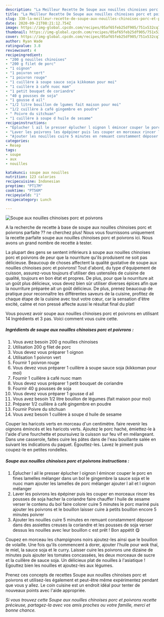 ```yaml
---
description: "La Meilleur Recette De Soupe aux nouilles chinoises porc et poivrons"
title: "La Meilleur Recette De Soupe aux nouilles chinoises porc et poivrons"
slug: 330-la-meilleur-recette-de-soupe-aux-nouilles-chinoises-porc-et-poivrons
date: 2020-09-21T08:21:12.754Z
image: https://img-global.cpcdn.com/recipes/05af65feb25df905/751x532cq70/soupe-aux-nouilles-chinoises-porc-et-poivrons-photo-principale-de-la-recette.jpg
thumbnail: https://img-global.cpcdn.com/recipes/05af65feb25df905/751x532cq70/soupe-aux-nouilles-chinoises-porc-et-poivrons-photo-principale-de-la-recette.jpg
cover: https://img-global.cpcdn.com/recipes/05af65feb25df905/751x532cq70/soupe-aux-nouilles-chinoises-porc-et-poivrons-photo-principale-de-la-recette.jpg
author: Ryan Wade
ratingvalue: 3.8
reviewcount: 4
recipeingredient:
- "200 g nouilles chinoises"
- "200 g filet de porc"
- "1 oignon"
- "1 poivron vert"
- "1 poivron rouge"
- "1 cuillère à soupe sauce soja kikkoman pour moi"
- "1 cuillère à café nuoc mam"
- "1 petit bouquet de coriandre"
- "40 g pousses de soja"
- "1 gousse d ail"
- "1/2 litre bouillon de lgumes fait maison pour moi"
- "1/2 cuillère à café gingembre en poudre"
- " Poivre du sitchuan"
- "1 cuillère à soupe d huile de sesame"
recipeinstructions:
- "Éplucher l ail le presser éplucher l oignon l émincer couper le porc en fines lamelles mélanger dans un bol le gingembre la sauce soja et le nuoc mam ajouter les lamelles de porc mélanger ajouter l ail et l oignon mélanger"
- "Laver les poivrons les épépiner puis les couper en morceaux rincer les pousses de soja hacher la coriandre faire chauffer l huile de sesame verser le contenu du bol faire colorer cuire 5 minutes le porc mariné puis ajouter les poivrons et le bouillon laisser cuire à petits bouillon encore 5 minutes poivrer"
- "Ajouter les nouilles cuire 5 minutes en remuant constamment déposer dans des assiettes creuses la coriandre et les pousses de soja verser dessus les nouilles avec leur bouillon c est prêt ! Bon appétit 😋"
categories:
- Resep
tags:
- soupe
- aux
- nouilles

katakunci: soupe aux nouilles 
nutrition: 123 calories
recipecuisine: Indonesian
preptime: "PT17M"
cooktime: "PT56M"
recipeyield: "1"
recipecategory: Lunch

---
```



![Soupe aux nouilles chinoises porc et poivrons](https://img-global.cpcdn.com/recipes/05af65feb25df905/751x532cq70/soupe-aux-nouilles-chinoises-porc-et-poivrons-photo-principale-de-la-recette.jpg)

A la recherche de recette à base de soupe aux nouilles chinoises porc et poivrons parfaite ?? ne cherchez plus! Nous vous fournissons uniquement la recette parfaite soupe aux nouilles chinoises porc et poivrons ici. Nous avons un grand nombre de recette à tester.

La plupart des gens se sentent inférieurs à soupe aux nouilles chinoises porc et poivrons de peur que la nourriture qu'ils produisent ne soit pas délicieuse. Beaucoup de choses affectent la qualité gustative de soupe aux nouilles chinoises porc et poivrons! Tout d'abord, du type d'équipement de cuisson, assurez-vous toujours d'utiliser des ustensiles de cuisine de qualité, toujours en bon état et propres. De plus, pour que la nourriture ait un goût plus délicieux, vous devez bien sûr utiliser diverses épices afin que la nourriture préparée ait un goût délicieux. De plus, prenez beaucoup de pratique pour reconnaître les différentes saveurs de la cuisine, profitez de chaque étape de la cuisine avec tout votre cœur, car la sensation d'être excité, calme et non pressé affecte aussi le résultat final du plat!

<!--inarticleads1-->

Vous pouvez avoir soupe aux nouilles chinoises porc et poivrons en utilisant 14 Ingrédients et 3 pas. Voici comment vous cuire cette.

##### Ingrédients de soupe aux nouilles chinoises porc et poivrons :

1. Vous avez besoin 200 g nouilles chinoises
1. Utilisation 200 g filet de porc
1. Vous devez vous préparer 1 oignon
1. Utilisation 1 poivron vert
1. Fournir 1 poivron rouge
1. Vous devez vous préparer 1 cuillère à soupe sauce soja (kikkoman pour moi)
1. Fournir 1 cuillère à café nuoc mam
1. Vous devez vous préparer 1 petit bouquet de coriandre
1. Fournir 40 g pousses de soja
1. Vous devez vous préparer 1 gousse d ail
1. Vous avez besoin 1/2 litre bouillon de légumes (fait maison pour moi)
1. Préparer 1/2 cuillère à café gingembre en poudre
1. Fournir  Poivre du sitchuan
1. Vous avez besoin 1 cuillère à soupe d huile de sesame


Couper les haricots verts en morceau d&#39;un centimètre. faire revenir les oignons émincés et les haricots verts. Ajoutez le porc haché, émiettez-le à l&#39;aide d&#39;une fourchette et poursuivez la cuisson sur feu vif en mélangeant. Dans une casserole, faites cuire les pâtes dans de l&#39;eau bouillante salée en suivant les indications du paquet. Égouttez-les. Lavez le piment puis coupez-le en petites rondelles. 

<!--inarticleads2-->

##### Soupe aux nouilles chinoises porc et poivrons instructions :

1. Éplucher l ail le presser éplucher l oignon l émincer couper le porc en fines lamelles mélanger dans un bol le gingembre la sauce soja et le nuoc mam ajouter les lamelles de porc mélanger ajouter l ail et l oignon mélanger
1. Laver les poivrons les épépiner puis les couper en morceaux rincer les pousses de soja hacher la coriandre faire chauffer l huile de sesame verser le contenu du bol faire colorer cuire 5 minutes le porc mariné puis ajouter les poivrons et le bouillon laisser cuire à petits bouillon encore 5 minutes poivrer
1. Ajouter les nouilles cuire 5 minutes en remuant constamment déposer dans des assiettes creuses la coriandre et les pousses de soja verser dessus les nouilles avec leur bouillon c est prêt ! Bon appétit 😋


Coupez en morceau les champignons noirs ajoutez-les ainsi que le bouillon de volaille. Une fois qu&#39;ils commencent à dorer, ajouter l&#39;huile pour wok thaï, le miel, la sauce soja et le curry. Laisser cuire les poivrons une dizaine de minutes puis ajouter les tomates concassées, les deux morceaux de sucre et la cuillère de sauce soja. Un délicieux plat de nouilles à l&#39;asiatique ! Egouttez bien les nouilles et ajoutez-les aux légumes. 

<!--inarticleads1-->

<p>
Prenez ces concepts de recettes Soupe aux nouilles chinoises porc et poivrons et utilisez-les également et peut-être même expérimentez pendant que vous y allez. Le coin cuisine est un endroit idéal pour tenter de nouveaux points avec l'aide appropriée.
</p>

<p>
<i>Si vous trouvez cette Soupe aux nouilles chinoises porc et poivrons recette précieuse, partagez-la avec vos amis proches ou votre famille, merci et bonne chance.</i>
</p>
